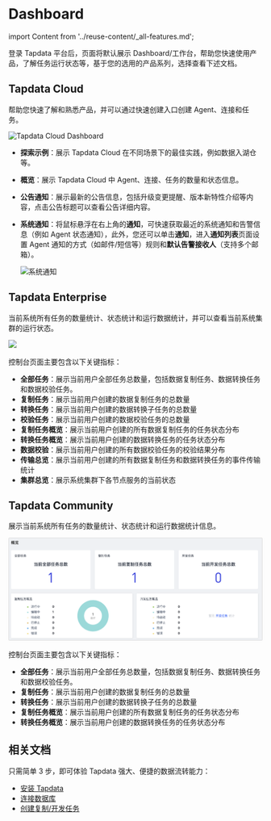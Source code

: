 # Dashboard
import Content from '../reuse-content/_all-features.md';

<Content />

登录 Tapdata 平台后，页面将默认展示 Dashboard/工作台，帮助您快速使用产品，了解任务运行状态等，基于您的选用的产品系列，选择查看下述文档。

## Tapdata Cloud

帮助您快速了解和熟悉产品，并可以通过快速创建入口创建 Agent、连接和任务。

![Tapdata Cloud Dashboard](../images/workshop_cloud.png)

* **探索示例**：展示 Tapdata Cloud 在不同场景下的最佳实践，例如数据入湖仓等。

* **概览**：展示 Tapdata Cloud 中 Agent、连接、任务的数量和状态信息。

* **公告通知**：展示最新的公告信息，包括升级变更提醒、版本新特性介绍等内容，点击公告标题可以查看公告详细内容。

* **系统通知**：将鼠标悬浮在右上角的**通知**，可快速获取最近的系统通知和告警信息（例如 Agent 状态通知），此外，您还可以单击**通知**，进入**通知列表**页面设置 Agent 通知的方式（如邮件/短信等）规则和**默认告警接收人**（支持多个邮箱）。

  ![系统通知](../images/system_notice.png)



## Tapdata Enterprise

当前系统所有任务的数量统计、状态统计和运行数据统计，并可以查看当前系统集群的运行状态。

![](../images/workshop.png)

控制台页面主要包含以下关键指标：

- **全部任务**：展示当前用户全部任务总数量，包括数据复制任务、数据转换任务和数据校验任务。
- **复制任务**：展示当前用户创建的数据复制任务的总数量
- **转换任务**：展示当前用户创建的数据转换子任务的总数量
- **校验任务**：展示当前用户创建的数据校验任务的总数量
- **复制任务概览**：展示当前用户创建的所有数据复制任务的任务状态分布
- **转换任务概览**：展示当前用户创建的数据转换任务的任务状态分布
- **数据校验**：展示当前用户创建的所有数据校验任务的校验结果分布
- **传输总览**：展示当前用户创建的所有数据复制任务和数据转换任务的事件传输统计
- **集群总览**：展示系统集群下各节点服务的当前状态

## Tapdata Community

展示当前系统所有任务的数量统计、状态统计和运行数据统计信息。

![Tapdata Community](../images/dashboard_community.png)

控制台页面主要包含以下关键指标：

- **全部任务**：展示当前用户全部任务总数量，包括数据复制任务、数据转换任务和数据校验任务。
- **复制任务**：展示当前用户创建的数据复制任务的总数量
- **转换任务**：展示当前用户创建的数据转换子任务的总数量
- **复制任务概览**：展示当前用户创建的所有数据复制任务的任务状态分布
- **转换任务概览**：展示当前用户创建的数据转换任务的任务状态分布

## 相关文档

只需简单 3 步，即可体验 Tapdata 强大、便捷的数据流转能力：

* [安装 Tapdata](../quick-start/install/README.md)
* [连接数据库](../quick-start/connect-database.md)
* [创建复制/开发任务](../quick-start/create-task.md)

